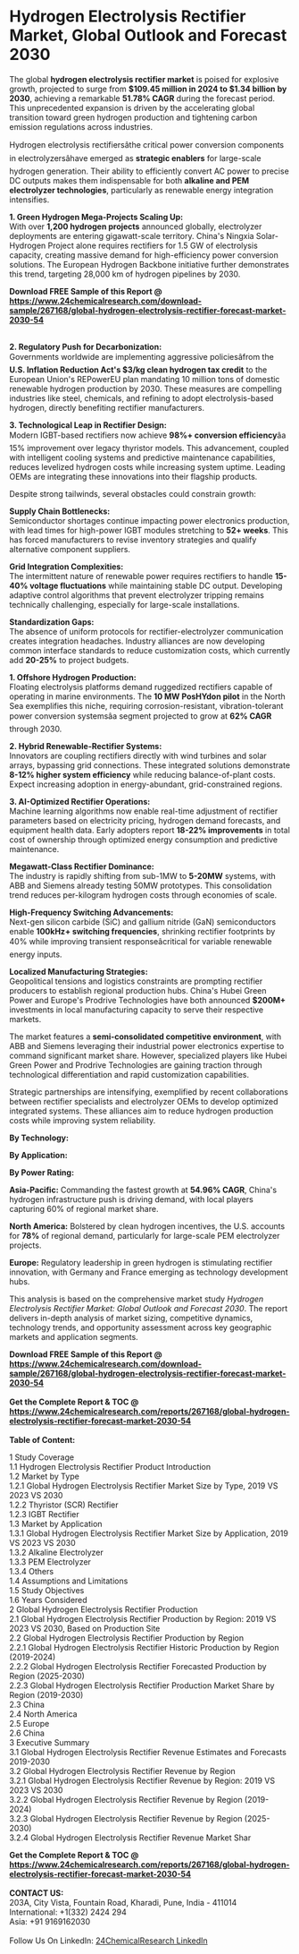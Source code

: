 <h1>Hydrogen Electrolysis Rectifier Market, Global Outlook and Forecast 2030</h1><p>The global <strong>hydrogen electrolysis rectifier market</strong> is poised for explosive growth, projected to surge from <strong>$109.45 million in 2024 to $1.34 billion by 2030</strong>, achieving a remarkable <strong>51.78% CAGR</strong> during the forecast period. This unprecedented expansion is driven by the accelerating global transition toward green hydrogen production and tightening carbon emission regulations across industries.</p><p>Hydrogen electrolysis rectifiersâthe critical power conversion components in electrolyzersâhave emerged as <strong>strategic enablers</strong> for large-scale hydrogen generation. Their ability to efficiently convert AC power to precise DC outputs makes them indispensable for both <strong>alkaline and PEM electrolyzer technologies</strong>, particularly as renewable energy integration intensifies.</p><p><strong>1. Green Hydrogen Mega-Projects Scaling Up:</strong><br>
With over <strong>1,200 hydrogen projects</strong> announced globally, electrolyzer deployments are entering gigawatt-scale territory. China's Ningxia Solar-Hydrogen Project alone requires rectifiers for 1.5 GW of electrolysis capacity, creating massive demand for high-efficiency power conversion solutions. The European Hydrogen Backbone initiative further demonstrates this trend, targeting 28,000 km of hydrogen pipelines by 2030.</p><div><b>Download FREE Sample of this Report @ 
            <a href="https://www.24chemicalresearch.com/download-sample/267168/global-hydrogen-electrolysis-rectifier-forecast-market-2030-54">
            https://www.24chemicalresearch.com/download-sample/267168/global-hydrogen-electrolysis-rectifier-forecast-market-2030-54</a></b></div><br><p><strong>2. Regulatory Push for Decarbonization:</strong><br>
Governments worldwide are implementing aggressive policiesâfrom the <strong>U.S. Inflation Reduction Act's $3/kg clean hydrogen tax credit</strong> to the European Union's REPowerEU plan mandating 10 million tons of domestic renewable hydrogen production by 2030. These measures are compelling industries like steel, chemicals, and refining to adopt electrolysis-based hydrogen, directly benefiting rectifier manufacturers.</p><p><strong>3. Technological Leap in Rectifier Design:</strong><br>
Modern IGBT-based rectifiers now achieve <strong>98%+ conversion efficiency</strong>âa 15% improvement over legacy thyristor models. This advancement, coupled with intelligent cooling systems and predictive maintenance capabilities, reduces levelized hydrogen costs while increasing system uptime. Leading OEMs are integrating these innovations into their flagship products.</p><p>Despite strong tailwinds, several obstacles could constrain growth:</p><p><strong>Supply Chain Bottlenecks:</strong><br>
	Semiconductor shortages continue impacting power electronics production, with lead times for high-power IGBT modules stretching to <strong>52+ weeks</strong>. This has forced manufacturers to revise inventory strategies and qualify alternative component suppliers.</p><p><strong>Grid Integration Complexities:</strong><br>
	The intermittent nature of renewable power requires rectifiers to handle <strong>15-40% voltage fluctuations</strong> while maintaining stable DC output. Developing adaptive control algorithms that prevent electrolyzer tripping remains technically challenging, especially for large-scale installations.</p><p><strong>Standardization Gaps:</strong><br>
	The absence of uniform protocols for rectifier-electrolyzer communication creates integration headaches. Industry alliances are now developing common interface standards to reduce customization costs, which currently add <strong>20-25%</strong> to project budgets.</p><p><strong>1. Offshore Hydrogen Production:</strong><br>
Floating electrolysis platforms demand ruggedized rectifiers capable of operating in marine environments. The <strong>10 MW PosHYdon pilot</strong> in the North Sea exemplifies this niche, requiring corrosion-resistant, vibration-tolerant power conversion systemsâa segment projected to grow at <strong>62% CAGR</strong> through 2030.</p><p><strong>2. Hybrid Renewable-Rectifier Systems:</strong><br>
Innovators are coupling rectifiers directly with wind turbines and solar arrays, bypassing grid connections. These integrated solutions demonstrate <strong>8-12% higher system efficiency</strong> while reducing balance-of-plant costs. Expect increasing adoption in energy-abundant, grid-constrained regions.</p><p><strong>3. AI-Optimized Rectifier Operations:</strong><br>
Machine learning algorithms now enable real-time adjustment of rectifier parameters based on electricity pricing, hydrogen demand forecasts, and equipment health data. Early adopters report <strong>18-22% improvements</strong> in total cost of ownership through optimized energy consumption and predictive maintenance.</p><p><strong>Megawatt-Class Rectifier Dominance:</strong><br>
	The industry is rapidly shifting from sub-1MW to <strong>5-20MW</strong> systems, with ABB and Siemens already testing 50MW prototypes. This consolidation trend reduces per-kilogram hydrogen costs through economies of scale.</p><p><strong>High-Frequency Switching Advancements:</strong><br>
	Next-gen silicon carbide (SiC) and gallium nitride (GaN) semiconductors enable <strong>100kHz+ switching frequencies</strong>, shrinking rectifier footprints by 40% while improving transient responseâcritical for variable renewable energy inputs.</p><p><strong>Localized Manufacturing Strategies:</strong><br>
	Geopolitical tensions and logistics constraints are prompting rectifier producers to establish regional production hubs. China's Hubei Green Power and Europe's Prodrive Technologies have both announced <strong>$200M+</strong> investments in local manufacturing capacity to serve their respective markets.</p><p>The market features a <strong>semi-consolidated competitive environment</strong>, with ABB and Siemens leveraging their industrial power electronics expertise to command significant market share. However, specialized players like Hubei Green Power and Prodrive Technologies are gaining traction through technological differentiation and rapid customization capabilities.</p><p>Strategic partnerships are intensifying, exemplified by recent collaborations between rectifier specialists and electrolyzer OEMs to develop optimized integrated systems. These alliances aim to reduce hydrogen production costs while improving system reliability.</p><p><strong>By Technology:</strong></p><p><strong>By Application:</strong></p><p><strong>By Power Rating:</strong></p><p><strong>Asia-Pacific:</strong> Commanding the fastest growth at <strong>54.96% CAGR</strong>, China's hydrogen infrastructure push is driving demand, with local players capturing 60% of regional market share.</p><p><strong>North America:</strong> Bolstered by clean hydrogen incentives, the U.S. accounts for <strong>78%</strong> of regional demand, particularly for large-scale PEM electrolyzer projects.</p><p><strong>Europe:</strong> Regulatory leadership in green hydrogen is stimulating rectifier innovation, with Germany and France emerging as technology development hubs.</p><p>This analysis is based on the comprehensive market study <em>Hydrogen Electrolysis Rectifier Market: Global Outlook and Forecast 2030</em>. The report delivers in-depth analysis of market sizing, competitive dynamics, technology trends, and opportunity assessment across key geographic markets and application segments.</p><div><b>Download FREE Sample of this Report @ 
            <a href="https://www.24chemicalresearch.com/download-sample/267168/global-hydrogen-electrolysis-rectifier-forecast-market-2030-54">
            https://www.24chemicalresearch.com/download-sample/267168/global-hydrogen-electrolysis-rectifier-forecast-market-2030-54</a></b></div><br><div><b>Get the Complete Report & TOC @ 
            <a href="https://www.24chemicalresearch.com/reports/267168/global-hydrogen-electrolysis-rectifier-forecast-market-2030-54">
            https://www.24chemicalresearch.com/reports/267168/global-hydrogen-electrolysis-rectifier-forecast-market-2030-54</a></b></div><br>
            <b>Table of Content:</b><p>1 Study Coverage<br />
1.1 Hydrogen Electrolysis Rectifier Product Introduction<br />
1.2 Market by Type<br />
1.2.1 Global Hydrogen Electrolysis Rectifier Market Size by Type, 2019 VS 2023 VS 2030<br />
1.2.2 Thyristor (SCR) Rectifier<br />
1.2.3 IGBT Rectifier<br />
1.3 Market by Application<br />
1.3.1 Global Hydrogen Electrolysis Rectifier Market Size by Application, 2019 VS 2023 VS 2030<br />
1.3.2 Alkaline Electrolyzer<br />
1.3.3 PEM Electrolyzer<br />
1.3.4 Others<br />
1.4 Assumptions and Limitations<br />
1.5 Study Objectives<br />
1.6 Years Considered<br />
2 Global Hydrogen Electrolysis Rectifier Production<br />
2.1 Global Hydrogen Electrolysis Rectifier Production by Region: 2019 VS 2023 VS 2030, Based on Production Site<br />
2.2 Global Hydrogen Electrolysis Rectifier Production by Region<br />
2.2.1 Global Hydrogen Electrolysis Rectifier Historic Production by Region (2019-2024)<br />
2.2.2 Global Hydrogen Electrolysis Rectifier Forecasted Production by Region (2025-2030)<br />
2.2.3 Global Hydrogen Electrolysis Rectifier Production Market Share by Region (2019-2030)<br />
2.3 China<br />
2.4 North America<br />
2.5 Europe<br />
2.6 China<br />
3 Executive Summary<br />
3.1 Global Hydrogen Electrolysis Rectifier Revenue Estimates and Forecasts 2019-2030<br />
3.2 Global Hydrogen Electrolysis Rectifier Revenue by Region<br />
3.2.1 Global Hydrogen Electrolysis Rectifier Revenue by Region: 2019 VS 2023 VS 2030<br />
3.2.2 Global Hydrogen Electrolysis Rectifier Revenue by Region (2019-2024)<br />
3.2.3 Global Hydrogen Electrolysis Rectifier Revenue by Region (2025-2030)<br />
3.2.4 Global Hydrogen Electrolysis Rectifier Revenue Market Shar</p><div><b>Get the Complete Report & TOC @ 
            <a href="https://www.24chemicalresearch.com/reports/267168/global-hydrogen-electrolysis-rectifier-forecast-market-2030-54">
            https://www.24chemicalresearch.com/reports/267168/global-hydrogen-electrolysis-rectifier-forecast-market-2030-54</a></b></div><br><b>CONTACT US:</b><br>
            203A, City Vista, Fountain Road, Kharadi, Pune, India - 411014<br>
            International: +1(332) 2424 294<br>
            Asia: +91 9169162030 <br><br>
            Follow Us On LinkedIn: <a href="https://www.linkedin.com/company/24chemicalresearch/">24ChemicalResearch LinkedIn</a>